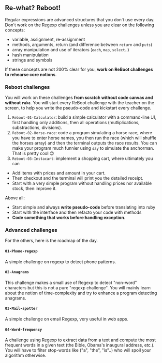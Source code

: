 ## Re-what? Reboot!

Regular expressions are advanced structures that you don't use every day. Don't work on the Regexp challenges unless you are clear on the following concepts:

- variable, assignment, re-assignment
- methods, arguments, return (and difference between `return` and `puts`)
- array manipulation and use of iterators (`each`, `map`, `select`..)
- hash manipulation
- strings and symbols

If these concepts are not 200% clear for you, **work on ReBoot challenges to rehearse core notions**.

### Reboot challenges

You will work on these challenges **from scratch without code canvas and without `rake`**. You will start every ReBoot challenge with the teacher on the screen, to help you write the pseudo-code and kickstart every challenge.

1. `Reboot-01-Calculator`: build a simple calculator with a command-line UI, first handling only additions, then all operations (mutliplications, substractions, divisions).
1. `Reboot-02-Horse-race`: code a program simulating a horse race, where you have to enter horse names, you then run the race (which will shuffle the horses array) and then the terminal outputs the race results. You can make your program much funnier using `say` to simulate the anchorman. That is pretty cool 😊
1. `Reboot-03-Instacart`: implement a shopping cart, where ultimately you can
  - Add items with prices and amount in your cart.
  - Then checkout and the terminal will print you the detailed receipt.
  - Start with a very simple program without handling prices nor available stock, then improve it.

Above all:

- Start simple and always **write pseudo-code** before translating into ruby
- Start with the interface and then refacto your code with methods
- **Code something that works before handling exception**.

### Advanced challenges

For the others, here is the roadmap of the day.

#### `01-Phone-regexp`

A simple challenge on regexp to detect phone patterns.

#### `02-Anagrams`

This challenge makes a small use of Regexp to detect "non-word" characters but this is not a pure "regexp challenge". You will mainly learn about the notion of time-complexity and try to enhance a program detecting anagrams.

#### `03-Mail-spotter`

A simple challenge on email Regexp, very useful in web apps.

#### `04-Word-frequency`

A challenge using Regexp to extract data from a text and compute the most frequent words in a given text (the Bible, Obama's inaugural address, etc.). You will have to filter stop-words like ("a", "the", "is"..) who will spoil your algorithm otherwise.

